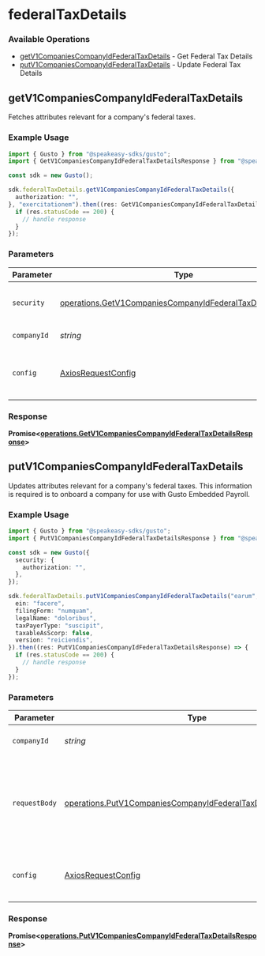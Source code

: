# federalTaxDetails

### Available Operations

* [getV1CompaniesCompanyIdFederalTaxDetails](#getv1companiescompanyidfederaltaxdetails) - Get Federal Tax Details
* [putV1CompaniesCompanyIdFederalTaxDetails](#putv1companiescompanyidfederaltaxdetails) - Update Federal Tax Details

## getV1CompaniesCompanyIdFederalTaxDetails

Fetches attributes relevant for a company's federal taxes.

### Example Usage

```typescript
import { Gusto } from "@speakeasy-sdks/gusto";
import { GetV1CompaniesCompanyIdFederalTaxDetailsResponse } from "@speakeasy-sdks/gusto/dist/sdk/models/operations";

const sdk = new Gusto();

sdk.federalTaxDetails.getV1CompaniesCompanyIdFederalTaxDetails({
  authorization: "",
}, "exercitationem").then((res: GetV1CompaniesCompanyIdFederalTaxDetailsResponse) => {
  if (res.statusCode == 200) {
    // handle response
  }
});
```

### Parameters

| Parameter                                                                                                                                  | Type                                                                                                                                       | Required                                                                                                                                   | Description                                                                                                                                |
| ------------------------------------------------------------------------------------------------------------------------------------------ | ------------------------------------------------------------------------------------------------------------------------------------------ | ------------------------------------------------------------------------------------------------------------------------------------------ | ------------------------------------------------------------------------------------------------------------------------------------------ |
| `security`                                                                                                                                 | [operations.GetV1CompaniesCompanyIdFederalTaxDetailsSecurity](../../models/operations/getv1companiescompanyidfederaltaxdetailssecurity.md) | :heavy_check_mark:                                                                                                                         | The security requirements to use for the request.                                                                                          |
| `companyId`                                                                                                                                | *string*                                                                                                                                   | :heavy_check_mark:                                                                                                                         | The UUID of the company                                                                                                                    |
| `config`                                                                                                                                   | [AxiosRequestConfig](https://axios-http.com/docs/req_config)                                                                               | :heavy_minus_sign:                                                                                                                         | Available config options for making requests.                                                                                              |


### Response

**Promise<[operations.GetV1CompaniesCompanyIdFederalTaxDetailsResponse](../../models/operations/getv1companiescompanyidfederaltaxdetailsresponse.md)>**


## putV1CompaniesCompanyIdFederalTaxDetails

Updates attributes relevant for a company's federal taxes. This information is required is to onboard a company for use with Gusto Embedded Payroll.

### Example Usage

```typescript
import { Gusto } from "@speakeasy-sdks/gusto";
import { PutV1CompaniesCompanyIdFederalTaxDetailsResponse } from "@speakeasy-sdks/gusto/dist/sdk/models/operations";

const sdk = new Gusto({
  security: {
    authorization: "",
  },
});

sdk.federalTaxDetails.putV1CompaniesCompanyIdFederalTaxDetails("earum", {
  ein: "facere",
  filingForm: "numquam",
  legalName: "doloribus",
  taxPayerType: "suscipit",
  taxableAsScorp: false,
  version: "reiciendis",
}).then((res: PutV1CompaniesCompanyIdFederalTaxDetailsResponse) => {
  if (res.statusCode == 200) {
    // handle response
  }
});
```

### Parameters

| Parameter                                                                                                                                        | Type                                                                                                                                             | Required                                                                                                                                         | Description                                                                                                                                      |
| ------------------------------------------------------------------------------------------------------------------------------------------------ | ------------------------------------------------------------------------------------------------------------------------------------------------ | ------------------------------------------------------------------------------------------------------------------------------------------------ | ------------------------------------------------------------------------------------------------------------------------------------------------ |
| `companyId`                                                                                                                                      | *string*                                                                                                                                         | :heavy_check_mark:                                                                                                                               | The UUID of the company                                                                                                                          |
| `requestBody`                                                                                                                                    | [operations.PutV1CompaniesCompanyIdFederalTaxDetailsRequestBody](../../models/operations/putv1companiescompanyidfederaltaxdetailsrequestbody.md) | :heavy_minus_sign:                                                                                                                               | Attributes related to federal tax details that can be updated via this endpoint include:                                                         |
| `config`                                                                                                                                         | [AxiosRequestConfig](https://axios-http.com/docs/req_config)                                                                                     | :heavy_minus_sign:                                                                                                                               | Available config options for making requests.                                                                                                    |


### Response

**Promise<[operations.PutV1CompaniesCompanyIdFederalTaxDetailsResponse](../../models/operations/putv1companiescompanyidfederaltaxdetailsresponse.md)>**

